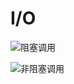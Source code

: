 # I/O

![阻塞调用](https://files-kyo.oss-cn-hongkong.aliyuncs.com/FmHIPc92TFkGPQ2vRbr8JeKTrwlF.png)

![非阻塞调用](https://files-kyo.oss-cn-hongkong.aliyuncs.com/FuvJGAGvzdysj6xNy061WxQWflyD.png)